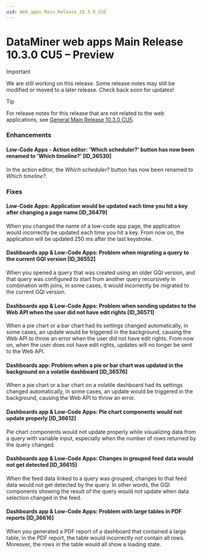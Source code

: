 ```yaml
---
uid: Web_apps_Main_Release_10.3.0_CU5
---
```


# DataMiner web apps Main Release 10.3.0 CU5 – Preview

> [!IMPORTANT]
> We are still working on this release. Some release notes may still be modified or moved to a later release. Check back soon for updates!

> [!TIP]
> For release notes for this release that are not related to the web applications, see [General Main Release 10.3.0 CU5](xref:General_Main_Release_10.3.0_CU5).

### Enhancements

#### Low-Code Apps - Action editor: 'Which scheduler?' button has now been renamed to 'Which timeline?' [ID_36530]

<!-- MR 10.3.0 [CU5] - FR 10.3.8 -->

In the action editor, the *Which scheduler?* button has now been renamed to *Which timeline?*.

### Fixes

#### Low-Code Apps: Application would be updated each time you hit a key after changing a page name [ID_36479]

<!-- MR 10.2.0 [CU17]/10.3.0 [CU5] - FR 10.3.8 -->

When you changed the name of a low-code app page, the application would incorrectly be updated each time you hit a key. From now on, the application will be updated 250 ms after the last keystroke.

#### Dashboards app & Low-Code Apps: Problem when migrating a query to the current GQI version [ID_36552]

<!-- MR 10.3.0 [CU5] - FR 10.3.8 -->

When you opened a query that was created using an older GQI version, and that query was configured to start from another query recursively in combination with joins, in some cases, it would incorrectly be migrated to the current GQI version.

#### Dashboards app & Low-Code Apps: Problem when sending updates to the Web API when the user did not have edit rights [ID_36571]

<!-- MR 10.3.0 [CU5] - FR 10.3.7 [CU0] -->

When a pie chart or a bar chart had its settings changed automatically, in some cases, an update would be triggered in the background, causing the Web API to throw an error when the user did not have edit rights. From now on, when the user does not have edit rights, updates will no longer be sent to the Web API.

#### Dashboards app: Problem when a pie or bar chart was updated in the background on a volatile dashboard [ID_36576]

<!-- MR 10.3.0 [CU5] - FR 10.3.8 -->

When a pie chart or a bar chart on a volatile dashboard had its settings changed automatically, in some cases, an update would be triggered in the background, causing the Web API to throw an error.

#### Dashboards app & Low-Code Apps: Pie chart components would not update properly [ID_36612]

<!-- MR 10.2.0 [CU17]/10.3.0 [CU5] - FR 10.3.8 -->

Pie chart components would not update properly while visualizing data from a query with variable input, especially when the number of rows returned by the query changed.

#### Dashboards app & Low-Code Apps: Changes in grouped feed data would not get detected [ID_36615]

<!-- MR 10.3.0 [CU5] - FR 10.3.8 -->

When the feed data linked to a query was grouped, changes to that feed data would not get detected by the query. In other words, the GQI components showing the result of the query would not update when data selection changed in the feed.

#### Dashboards app & Low-Code Apps: Problem with large tables in PDF reports [ID_36616]

<!-- MR 10.3.0 [CU5] - FR 10.3.7 [CU0] -->

When you generated a PDF report of a dashboard that contained a large table, in the PDF report, the table would incorrectly not contain all rows. Moreover, the rows in the table would all show a loading state.
